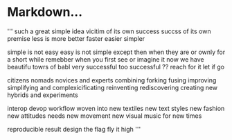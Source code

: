# Markdown... 

'''
such a great simple idea
vicitim of its own success 
succss of its own premise
less is more better faster easier simpler

simple is not easy 
easy is not simple 
except then when they are
or ownly for a short while 
remebber 
when you first see or imagine it
now we have beautifu towrs of babl
very successful
too successful ??
reach for it
let if go

citizens nomads novices and experts
combining forking fusing improving  
simplifying and complexicificating
reinventing rediscovering creating 
new hybrids and experiments

interop devop workflow woven into 
new textiles
new text styles
new fashion 
new attitudes needs new movement
new visual music for new times 

reproducible result 
design the flag
fly it high
'''
